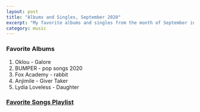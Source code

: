 ```yaml
---
layout: post
title: "Albums and Singles, September 2020"
excerpt: "My favorite albums and singles from the month of September in the 2020th year. "
category: music
---
```


### Favorite Albums

1. Oklou - Galore
2. BUMPER - pop songs 2020
3. Fox Academy - rabbit
4. Anjimile - Giver Taker
5. Lydia Loveless - Daughter

### <a href="https://open.spotify.com/playlist/77sjRu1esTmUepS1tZuo3S" target="_blank" rel="noopener">Favorite Songs Playlist</a>
